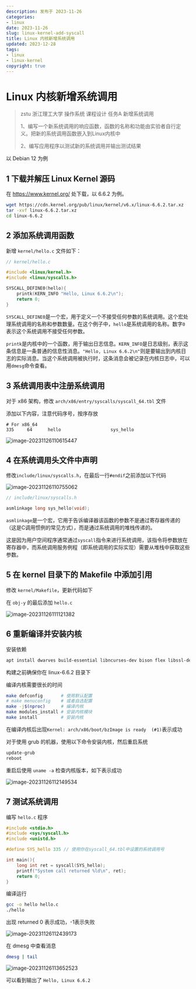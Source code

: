 ```yaml
---
description: 发布于 2023-11-26
categories:
- linux
date: 2023-11-26
slug: linux-kernel-add-syscall
title: Linux 内核新增系统调用
updated: 2023-12-28
tags:
- linux
- linux-kernel
copyright: true
---
```


# Linux 内核新增系统调用

> zstu 浙江理工大学 操作系统 课程设计 任务A 新增系统调用
>
> 1、编写一个新系统调用的响应函数，函数的名称和功能由实验者自行定义。把新的系统调用函数嵌入到Linux内核中
>
> 2、编写应用程序以测试新的系统调用并输出测试结果

以 Debian 12 为例

## 1 下载并解压 Linux Kernel 源码

在 https://www.kernel.org/ 处下载，以 6.6.2 为例。

```bash
wget https://cdn.kernel.org/pub/linux/kernel/v6.x/linux-6.6.2.tar.xz
tar -xvf linux-6.6.2.tar.xz
cd linux-6.6.2
```

## 2 添加系统调用函数

新增 `kernel/hello.c` 文件如下：

```c
// kernel/hello.c

#include <linux/kernel.h>
#include <linux/syscalls.h>

SYSCALL_DEFINE0(hello){
    printk(KERN_INFO "Hello, Linux 6.6.2\n");
    return 0;
}
```

`SYSCALL_DEFINE0`是一个宏，用于定义一个不接受任何参数的系统调用。这个宏处理系统调用的名称和参数数量。在这个例子中，`hello`是系统调用的名称。数字`0`表示这个系统调用不接受任何参数。

`printk`是内核中的一个函数，用于输出日志信息。`KERN_INFO`是日志级别，表示这条信息是一条普通的信息性消息。`"Hello, Linux 6.6.2\n"`则是要输出到内核日志的实际消息。当这个系统调用被执行时，这条消息会被记录在内核日志中，可以用`dmesg`命令查看。

## 3 系统调用表中注册系统调用

对于 x86 架构，修改 `arch/x86/entry/syscalls/syscall_64.tbl` 文件

添加以下内容，注意代码序号，按序存放

```
# For x86_64
335     64      hello                   sys_hello
```

![image-20231126110615447](https://media.opennet.top/i/2023/11/26/i9g99w-0.png)

## 4 在系统调用头文件中声明

修改`include/linux/syscalls.h`，在最后一行`#endif`之前添加以下代码

![image-20231126110755062](https://media.opennet.top/i/2023/11/26/iaiv33-0.png)

```c
// include/linux/syscalls.h

asmlinkage long sys_hello(void);
```

`asmlinkage`是一个宏，它用于告诉编译器该函数的参数不是通过寄存器传递的（这是C调用惯例的常见方式），而是通过系统调用的堆栈传递的。

这是因为用户空间程序通常通过`syscall`指令来进行系统调用，该指令将参数放在寄存器中，而系统调用服务例程（即系统调用的实际实现）需要从堆栈中获取这些参数。

## 5 在 kernel 目录下的 Makefile 中添加引用

修改 `kernel/Makefile`，更新代码如下

在 `obj-y` 的最后添加 `hello.c`

![image-20231126111121382](https://media.opennet.top/i/2023/11/26/icgz28-0.png)

## 6 重新编译并安装内核

安装依赖

```bash
apt install dwarves build-essential libncurses-dev bison flex libssl-dev libelf-dev bc
```

构建之前确保你在 linux-6.6.2 目录下

编译内核需要很长的时间

```bash
make defconfig       # 使用默认配置
# make menuconfig    # 或者自选配置
make -j$(nproc)      # 编译内核
make modules_install # 安装内核模块
make install         # 安装内核
```

在编译内核后出现`Kernel: arch/x86/boot/bzImage is ready  (#1)`表示成功

对于使用 grub 的机器，使用以下命令安装内核，然后重启系统

```bash
update-grub
reboot
```

重启后使用 `uname -a` 检查内核版本，如下表示成功

![image-20231126112149534](https://media.opennet.top/i/2023/11/26/iitla4-0.png)

## 7 测试系统调用

编写 `hello.c` 程序

```c
#include <stdio.h>
#include <sys/syscall.h>
#include <unistd.h>

#define SYS_hello 335 // 使用你在syscall_64.tbl中设置的系统调用号

int main(){
    long int ret = syscall(SYS_hello);
    printf("System call returned %ld\n", ret);
    return 0;
}
```

编译运行

```bash
gcc -o hello hello.c
./hello
```

出现 returned 0 表示成功，-1表示失败

![image-20231126112439173](https://media.opennet.top/i/2023/11/26/ikayjm-0.png)

在 dmesg 中查看消息

```bash
dmesg | tail
```

![image-20231126113652523](https://media.opennet.top/i/2023/11/26/irs8bj-0.png)

可以看到输出了 `Hello, Linux 6.6.2`
